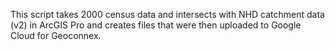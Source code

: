 This script takes 2000 census data and intersects with NHD catchment data (v2) in ArcGIS Pro and creates files that were then uploaded to Google Cloud for Geoconnex.

